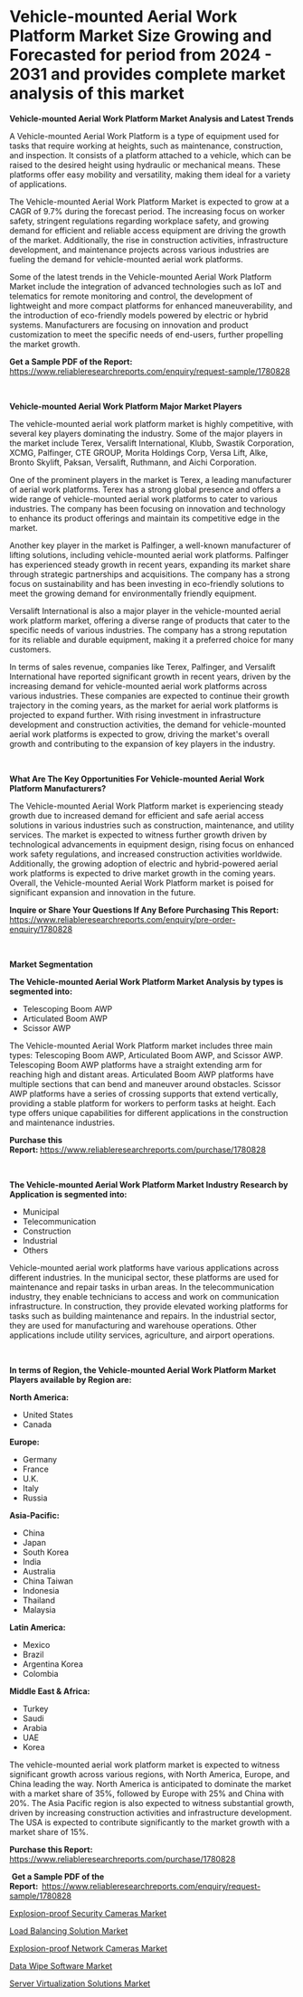 <p><h1>Vehicle-mounted Aerial Work Platform Market Size Growing and Forecasted for period from 2024 - 2031 and provides complete market analysis of this market</h1></p><p><strong>Vehicle-mounted Aerial Work Platform Market Analysis and Latest Trends</strong></p>
<p><p>A Vehicle-mounted Aerial Work Platform is a type of equipment used for tasks that require working at heights, such as maintenance, construction, and inspection. It consists of a platform attached to a vehicle, which can be raised to the desired height using hydraulic or mechanical means. These platforms offer easy mobility and versatility, making them ideal for a variety of applications.</p><p>The Vehicle-mounted Aerial Work Platform Market is expected to grow at a CAGR of 9.7% during the forecast period. The increasing focus on worker safety, stringent regulations regarding workplace safety, and growing demand for efficient and reliable access equipment are driving the growth of the market. Additionally, the rise in construction activities, infrastructure development, and maintenance projects across various industries are fueling the demand for vehicle-mounted aerial work platforms.</p><p>Some of the latest trends in the Vehicle-mounted Aerial Work Platform Market include the integration of advanced technologies such as IoT and telematics for remote monitoring and control, the development of lightweight and more compact platforms for enhanced maneuverability, and the introduction of eco-friendly models powered by electric or hybrid systems. Manufacturers are focusing on innovation and product customization to meet the specific needs of end-users, further propelling the market growth.</p></p>
<p><strong>Get a Sample PDF of the Report:&nbsp;</strong> <a href="https://www.reliableresearchreports.com/enquiry/request-sample/1780828">https://www.reliableresearchreports.com/enquiry/request-sample/1780828</a></p>
<p>&nbsp;</p>
<p><strong>Vehicle-mounted Aerial Work Platform Major Market Players</strong></p>
<p><p>The vehicle-mounted aerial work platform market is highly competitive, with several key players dominating the industry. Some of the major players in the market include Terex, Versalift International, Klubb, Swastik Corporation, XCMG, Palfinger, CTE GROUP, Morita Holdings Corp, Versa Lift, Alke, Bronto Skylift, Paksan, Versalift, Ruthmann, and Aichi Corporation.</p><p>One of the prominent players in the market is Terex, a leading manufacturer of aerial work platforms. Terex has a strong global presence and offers a wide range of vehicle-mounted aerial work platforms to cater to various industries. The company has been focusing on innovation and technology to enhance its product offerings and maintain its competitive edge in the market.</p><p>Another key player in the market is Palfinger, a well-known manufacturer of lifting solutions, including vehicle-mounted aerial work platforms. Palfinger has experienced steady growth in recent years, expanding its market share through strategic partnerships and acquisitions. The company has a strong focus on sustainability and has been investing in eco-friendly solutions to meet the growing demand for environmentally friendly equipment.</p><p>Versalift International is also a major player in the vehicle-mounted aerial work platform market, offering a diverse range of products that cater to the specific needs of various industries. The company has a strong reputation for its reliable and durable equipment, making it a preferred choice for many customers.</p><p>In terms of sales revenue, companies like Terex, Palfinger, and Versalift International have reported significant growth in recent years, driven by the increasing demand for vehicle-mounted aerial work platforms across various industries. These companies are expected to continue their growth trajectory in the coming years, as the market for aerial work platforms is projected to expand further. With rising investment in infrastructure development and construction activities, the demand for vehicle-mounted aerial work platforms is expected to grow, driving the market's overall growth and contributing to the expansion of key players in the industry.</p></p>
<p>&nbsp;</p>
<p><strong>What Are The Key Opportunities For Vehicle-mounted Aerial Work Platform Manufacturers?</strong></p>
<p><p>The Vehicle-mounted Aerial Work Platform market is experiencing steady growth due to increased demand for efficient and safe aerial access solutions in various industries such as construction, maintenance, and utility services. The market is expected to witness further growth driven by technological advancements in equipment design, rising focus on enhanced work safety regulations, and increased construction activities worldwide. Additionally, the growing adoption of electric and hybrid-powered aerial work platforms is expected to drive market growth in the coming years. Overall, the Vehicle-mounted Aerial Work Platform market is poised for significant expansion and innovation in the future.</p></p>
<p><strong>Inquire or Share Your Questions If Any Before Purchasing This Report:</strong> <a href="https://www.reliableresearchreports.com/enquiry/pre-order-enquiry/1780828">https://www.reliableresearchreports.com/enquiry/pre-order-enquiry/1780828</a></p>
<p>&nbsp;</p>
<p><strong>Market Segmentation</strong></p>
<p><strong>The Vehicle-mounted Aerial Work Platform Market Analysis by types is segmented into:</strong></p>
<p><ul><li>Telescoping Boom AWP</li><li>Articulated Boom AWP</li><li>Scissor AWP</li></ul></p>
<p><p>The Vehicle-mounted Aerial Work Platform market includes three main types: Telescoping Boom AWP, Articulated Boom AWP, and Scissor AWP. Telescoping Boom AWP platforms have a straight extending arm for reaching high and distant areas. Articulated Boom AWP platforms have multiple sections that can bend and maneuver around obstacles. Scissor AWP platforms have a series of crossing supports that extend vertically, providing a stable platform for workers to perform tasks at height. Each type offers unique capabilities for different applications in the construction and maintenance industries.</p></p>
<p><strong>Purchase this Report:&nbsp;</strong><a href="https://www.reliableresearchreports.com/purchase/1780828">https://www.reliableresearchreports.com/purchase/1780828</a></p>
<p>&nbsp;</p>
<p><strong>The Vehicle-mounted Aerial Work Platform Market Industry Research by Application is segmented into:</strong></p>
<p><ul><li>Municipal</li><li>Telecommunication</li><li>Construction</li><li>Industrial</li><li>Others</li></ul></p>
<p><p>Vehicle-mounted aerial work platforms have various applications across different industries. In the municipal sector, these platforms are used for maintenance and repair tasks in urban areas. In the telecommunication industry, they enable technicians to access and work on communication infrastructure. In construction, they provide elevated working platforms for tasks such as building maintenance and repairs. In the industrial sector, they are used for manufacturing and warehouse operations. Other applications include utility services, agriculture, and airport operations.</p></p>
<p>&nbsp;</p>
<p><strong>In terms of Region, the Vehicle-mounted Aerial Work Platform Market Players available by Region are:</strong></p>
<p>
    <p> <strong> North America: </strong>
        <ul>
            <li>United States</li>
            <li>Canada</li>
        </ul>
        </p> 
    <p> <strong> Europe: </strong>
        <ul>
            <li>Germany</li>
            <li>France</li>
            <li>U.K.</li>
            <li>Italy</li>
            <li>Russia</li>
        </ul>
        </p> 
    <p> <strong> Asia-Pacific: </strong>
        <ul>
            <li>China</li>
            <li>Japan</li>
            <li>South Korea</li>
            <li>India</li>
            <li>Australia</li>
            <li>China Taiwan</li>
            <li>Indonesia</li>
            <li>Thailand</li>
            <li>Malaysia</li>
        </ul>
        </p> 
    <p> <strong> Latin America: </strong>
        <ul>
            <li>Mexico</li>
            <li>Brazil</li>
            <li>Argentina Korea</li>
            <li>Colombia</li>
        </ul>
        </p> 
    <p> <strong> Middle East & Africa: </strong>
        <ul>
            <li>Turkey</li>
            <li>Saudi</li>
            <li>Arabia</li>
            <li>UAE</li>
            <li>Korea</li>
        </ul>
    </p>
    </p>
<p><p>The vehicle-mounted aerial work platform market is expected to witness significant growth across various regions, with North America, Europe, and China leading the way. North America is anticipated to dominate the market with a market share of 35%, followed by Europe with 25% and China with 20%. The Asia Pacific region is also expected to witness substantial growth, driven by increasing construction activities and infrastructure development. The USA is expected to contribute significantly to the market growth with a market share of 15%.</p></p>
<p><strong>Purchase this Report: </strong><a href="https://www.reliableresearchreports.com/purchase/1780828">https://www.reliableresearchreports.com/purchase/1780828</a></p>
<p>&nbsp;<strong>Get a Sample PDF of the Report:&nbsp;&nbsp;</strong><a href="https://www.reliableresearchreports.com/enquiry/request-sample/1780828">https://www.reliableresearchreports.com/enquiry/request-sample/1780828</a></p>
<p><strong></strong></p>
<p><p><a href="https://github.com/JameTravis/Market-Research-Report-List-3/blob/main/explosion-proof-security-cameras-market.md">Explosion-proof Security Cameras Market</a></p><p><a href="https://medium.com/@clevehilll2023/load-balancing-solution-market-size-market-outlook-and-market-forecast-2024-to-2031-087e83be4ec6">Load Balancing Solution Market</a></p><p><a href="https://github.com/lataunyatinikmelvin59ilbd0dv/Market-Research-Report-List-1/blob/main/explosion-proof-network-cameras-market.md">Explosion-proof Network Cameras Market</a></p><p><a href="https://medium.com/@clevehilll2023/data-wipe-software-market-furnishes-information-on-market-share-market-trends-and-market-growth-a23024c048fc">Data Wipe Software Market</a></p><p><a href="https://medium.com/@clevehilll2023/server-virtualization-solutions-market-research-report-its-history-and-forecast-2024-to-2031-a7bf8abf1693">Server Virtualization Solutions Market</a></p></p>